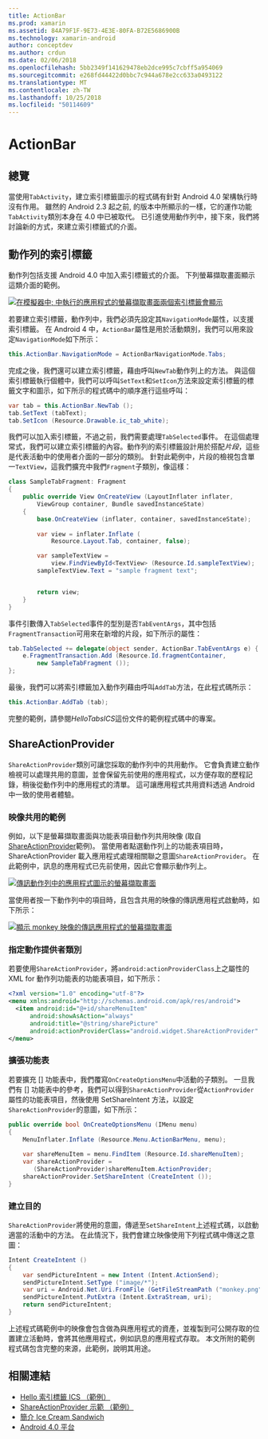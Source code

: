```yaml
---
title: ActionBar
ms.prod: xamarin
ms.assetid: 84A79F1F-9E73-4E3E-80FA-B72E5686900B
ms.technology: xamarin-android
author: conceptdev
ms.author: crdun
ms.date: 02/06/2018
ms.openlocfilehash: 5bb2349f141629478eb2dce995c7cbff5a954069
ms.sourcegitcommit: e268fd44422d0bbc7c944a678e2cc633a0493122
ms.translationtype: MT
ms.contentlocale: zh-TW
ms.lasthandoff: 10/25/2018
ms.locfileid: "50114609"
---
```

# <a name="actionbar"></a>ActionBar


## <a name="overview"></a>總覽

當使用`TabActivity`，建立索引標籤圖示的程式碼有針對 Android 4.0 架構執行時沒有作用。 雖然的 Android 2.3 起之前, 的版本中所顯示的一樣，它的運作功能`TabActivity`類別本身在 4.0 中已被取代。 已引進使用動作列中，接下來，我們將討論新的方式，來建立索引標籤式的介面。


## <a name="action-bar-tabs"></a>動作列的索引標籤

動作列包括支援 Android 4.0 中加入索引標籤式的介面。
下列螢幕擷取畫面顯示這類介面的範例。

[![在模擬器中; 中執行的應用程式的螢幕擷取畫面兩個索引標籤會顯示](action-bar-images/25-actionbartabs.png)](action-bar-images/25-actionbartabs.png#lightbox)

若要建立索引標籤，動作列中，我們必須先設定其`NavigationMode`屬性，以支援索引標籤。 在 Android 4 中，`ActionBar`屬性是用於活動類別，我們可以用來設定`NavigationMode`如下所示：

```csharp
this.ActionBar.NavigationMode = ActionBarNavigationMode.Tabs;
```

完成之後，我們還可以建立索引標籤，藉由呼叫`NewTab`動作列上的方法。 與這個索引標籤執行個體中，我們可以呼叫`SetText`和`SetIcon`方法來設定索引標籤的標籤文字和圖示，如下所示的程式碼中的順序進行這些呼叫：

```csharp
var tab = this.ActionBar.NewTab ();
tab.SetText (tabText);
tab.SetIcon (Resource.Drawable.ic_tab_white);
```

我們可以加入索引標籤，不過之前，我們需要處理`TabSelected`事件。 在這個處理常式，我們可以建立索引標籤的內容。動作列的索引標籤設計用於搭配*片段*，這些是代表活動中的使用者介面的一部分的類別。 針對此範例中，片段的檢視包含單一`TextView`，這我們擴充中我們`Fragment`子類別，像這樣：

```csharp
class SampleTabFragment: Fragment
{           
    public override View OnCreateView (LayoutInflater inflater,
        ViewGroup container, Bundle savedInstanceState)
    {
        base.OnCreateView (inflater, container, savedInstanceState);
       
        var view = inflater.Inflate (
            Resource.Layout.Tab, container, false);

        var sampleTextView =
            view.FindViewById<TextView> (Resource.Id.sampleTextView);            
        sampleTextView.Text = "sample fragment text";


        return view;
    }
}
```

事件引數傳入`TabSelected`事件的型別是否`TabEventArgs`，其中包括`FragmentTransaction`可用來在新增的片段，如下所示的屬性：

```csharp
tab.TabSelected += delegate(object sender, ActionBar.TabEventArgs e) {             
    e.FragmentTransaction.Add (Resource.Id.fragmentContainer,
        new SampleTabFragment ());
};
```

最後，我們可以將索引標籤加入動作列藉由呼叫`AddTab`方法，在此程式碼所示：

```csharp
this.ActionBar.AddTab (tab);
```

完整的範例，請參閱*HelloTabsICS*這份文件的範例程式碼中的專案。


## <a name="shareactionprovider"></a>ShareActionProvider

`ShareActionProvider`類別可讓您採取的動作列中的共用動作。 它會負責建立動作檢視可以處理共用的意圖，並會保留先前使用的應用程式，以方便存取的歷程記錄，稍後從動作列中的應用程式的清單。 這可讓應用程式共用資料透過 Android 中一致的使用者體驗。


### <a name="image-sharing-example"></a>映像共用的範例

例如，以下是螢幕擷取畫面與功能表項目動作列共用映像 (取自[ShareActionProvider](https://developer.xamarin.com/samples/monodroid/ShareActionProviderDemo/)範例)。 當使用者點選動作列上的功能表項目時，ShareActionProvider 載入應用程式處理相關聯之意圖`ShareActionProvider`。 在此範例中，訊息的應用程式已先前使用，因此它會顯示動作列上。

[![傳訊動作列中的應用程式圖示的螢幕擷取畫面](action-bar-images/09-shareactionprovider.png)](action-bar-images/09-shareactionprovider.png#lightbox)


當使用者按一下動作列中的項目時，且包含共用的映像的傳訊應用程式啟動時，如下所示：

[![顯示 monkey 映像的傳訊應用程式的螢幕擷取畫面](action-bar-images/10-messagewithimage.png)](action-bar-images/10-messagewithimage.png#lightbox)


### <a name="specifying-the-action-provider-class"></a>指定動作提供者類別

若要使用`ShareActionProvider`，將`android:actionProviderClass`上之屬性的 XML for 動作列功能表的功能表項目，如下所示：

```xml
<?xml version="1.0" encoding="utf-8"?>
<menu xmlns:android="http://schemas.android.com/apk/res/android">
  <item android:id="@+id/shareMenuItem"
      android:showAsAction="always"
      android:title="@string/sharePicture"
      android:actionProviderClass="android.widget.ShareActionProvider" />
</menu>
```


### <a name="inflating-the-menu"></a>擴張功能表

若要擴充 [] 功能表中，我們覆寫`OnCreateOptionsMenu`中活動的子類別。 一旦我們有 [] 功能表中的參考，我們可以得到`ShareActionProvider`從`ActionProvider`屬性的功能表項目，然後使用 SetShareIntent 方法，以設定`ShareActionProvider`的意圖，如下所示：

```csharp
public override bool OnCreateOptionsMenu (IMenu menu)
{
    MenuInflater.Inflate (Resource.Menu.ActionBarMenu, menu);       
           
    var shareMenuItem = menu.FindItem (Resource.Id.shareMenuItem);           
    var shareActionProvider =
       (ShareActionProvider)shareMenuItem.ActionProvider;
    shareActionProvider.SetShareIntent (CreateIntent ());
}
```


### <a name="creating-the-intent"></a>建立目的

`ShareActionProvider`將使用的意圖，傳遞至`SetShareIntent`上述程式碼，以啟動適當的活動中的方法。 在此情況下，我們會建立映像使用下列程式碼中傳送之意圖：

```csharp
Intent CreateIntent ()
{  
    var sendPictureIntent = new Intent (Intent.ActionSend);
    sendPictureIntent.SetType ("image/*");
    var uri = Android.Net.Uri.FromFile (GetFileStreamPath ("monkey.png"));          
    sendPictureIntent.PutExtra (Intent.ExtraStream, uri);
    return sendPictureIntent;
}
```

上述程式碼範例中的映像會包含做為與應用程式的資產，並複製到可公開存取的位置建立活動時，會將其他應用程式，例如訊息的應用程式存取。 本文所附的範例程式碼包含完整的來源，此範例，說明其用途。



## <a name="related-links"></a>相關連結

- [Hello 索引標籤 ICS （範例）](https://developer.xamarin.com/samples/HelloTabsICS/)
- [ShareActionProvider 示範 （範例）](https://developer.xamarin.com/samples/monodroid/ShareActionProviderDemo/)
- [簡介 Ice Cream Sandwich](http://www.android.com/about/ice-cream-sandwich/)
- [Android 4.0 平台](http://developer.android.com/sdk/android-4.0.html)
